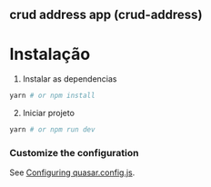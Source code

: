 ## crud address app (crud-address)

# Instalação

1. Instalar as dependencias
```bash
yarn # or npm install
```
2. Iniciar projeto
```bash
yarn # or npm run dev
```

### Customize the configuration
See [Configuring quasar.config.js](https://v2.quasar.dev/quasar-cli-vite/quasar-config-js).
